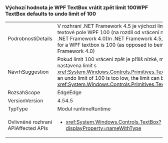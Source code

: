 ### <a name="wpf-textbox-defaults-to-undo-limit-of-100"></a><span data-ttu-id="b9d80-101">Výchozí hodnota je WPF TextBox vrátit zpět limit 100</span><span class="sxs-lookup"><span data-stu-id="b9d80-101">WPF TextBox defaults to undo limit of 100</span></span>

|   |   |
|---|---|
|<span data-ttu-id="b9d80-102">Podrobnosti</span><span class="sxs-lookup"><span data-stu-id="b9d80-102">Details</span></span>|<span data-ttu-id="b9d80-103">V rozhraní .NET Framework 4.5 je výchozí limit vrácení zpět pro textové pole WPF 100 (na rozdíl od vrácení neomezená v rozhraní .NET Framework 4.0)</span><span class="sxs-lookup"><span data-stu-id="b9d80-103">In .NET Framework 4.5, the default undo limit for a WPF textbox is 100 (as opposed to being unlimited in .NET Framework 4.0)</span></span>|
|<span data-ttu-id="b9d80-104">Návrh</span><span class="sxs-lookup"><span data-stu-id="b9d80-104">Suggestion</span></span>|<span data-ttu-id="b9d80-105">Pokud limit 100 vrácení zpět je příliš nízké, může být explicitně nastavena limit s <xref:System.Windows.Controls.Primitives.TextBoxBase.UndoLimit></span><span class="sxs-lookup"><span data-stu-id="b9d80-105">If an undo limit of 100 is too low, the limit can be set explicitly with <xref:System.Windows.Controls.Primitives.TextBoxBase.UndoLimit></span></span>|
|<span data-ttu-id="b9d80-106">Rozsah</span><span class="sxs-lookup"><span data-stu-id="b9d80-106">Scope</span></span>|<span data-ttu-id="b9d80-107">Edge</span><span class="sxs-lookup"><span data-stu-id="b9d80-107">Edge</span></span>|
|<span data-ttu-id="b9d80-108">Version</span><span class="sxs-lookup"><span data-stu-id="b9d80-108">Version</span></span>|<span data-ttu-id="b9d80-109">4.5</span><span class="sxs-lookup"><span data-stu-id="b9d80-109">4.5</span></span>|
|<span data-ttu-id="b9d80-110">Typ</span><span class="sxs-lookup"><span data-stu-id="b9d80-110">Type</span></span>|<span data-ttu-id="b9d80-111">Modul runtime</span><span class="sxs-lookup"><span data-stu-id="b9d80-111">Runtime</span></span>|
|<span data-ttu-id="b9d80-112">Ovlivněné rozhraní API</span><span class="sxs-lookup"><span data-stu-id="b9d80-112">Affected APIs</span></span>|<ul><li><xref:System.Windows.Controls.TextBox?displayProperty=nameWithType></li></ul>|

